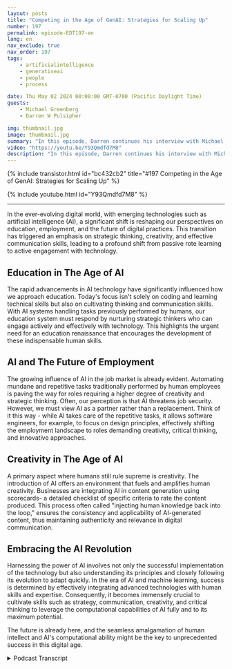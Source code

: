 ```yaml
---
layout: posts
title: "Competing in the Age of GenAI: Strategies for Scaling Up"
number: 197
permalink: episode-EDT197-en
lang: en
nav_exclude: true
nav_order: 197
tags:
    - artificialintelligence
    - generativeai
    - people
    - process

date: Thu May 02 2024 00:00:00 GMT-0700 (Pacific Daylight Time)
guests:
    - Michael Greenberg
    - Darren W Pulsipher

img: thumbnail.jpg
image: thumbnail.jpg
summary: "In this episode, Darren continues his interview with Michael Greenberg about the impact of Generative AI in various industries, including education, information workers, healthcare, and more. "
video: "https://youtu.be/Y93Qmdfd7M8"
description: "In this episode, Darren continues his interview with Michael Greenberg about the impact of Generative AI in various industries, including education, information workers, healthcare, and more. "
---
```


<div>
{% include transistor.html id="bc432cb2" title="#197 Competing in the Age of GenAI: Strategies for Scaling Up" %}

{% include youtube.html id="Y93Qmdfd7M8" %}
</div>

---

In the ever-evolving digital world, with emerging technologies such as artificial intelligence (AI), a significant shift is reshaping our perspectives on education, employment, and the future of digital practices. This transition has triggered an emphasis on strategic thinking, creativity, and effective communication skills, leading to a profound shift from passive rote learning to active engagement with technology.

## Education in The Age of AI 

The rapid advancements in AI technology have significantly influenced how we approach education. Today's focus isn't solely on coding and learning technical skills but also on cultivating thinking and communication skills. With AI systems handling tasks previously performed by humans, our education system must respond by nurturing strategic thinkers who can engage actively and effectively with technology. This highlights the urgent need for an education renaissance that encourages the development of these indispensable human skills.

## AI and The Future of Employment 

The growing influence of AI in the job market is already evident. Automating mundane and repetitive tasks traditionally performed by human employees is paving the way for roles requiring a higher degree of creativity and strategic thinking. Often, our perception is that AI threatens job security. However, we must view AI as a partner rather than a replacement. Think of it this way - while AI takes care of the repetitive tasks, it allows software engineers, for example, to focus on design principles, effectively shifting the employment landscape to roles demanding creativity, critical thinking, and innovative approaches.

## Creativity in The Age of AI 

A primary aspect where humans still rule supreme is creativity. The introduction of AI offers an environment that fuels and amplifies human creativity. Businesses are integrating AI in content generation using scorecards- a detailed checklist of specific criteria to rate the content produced. This process often called "injecting human knowledge back into the loop," ensures the consistency and applicability of AI-generated content, thus maintaining authenticity and relevance in digital communication.

## Embracing the AI Revolution 

Harnessing the power of AI involves not only the successful implementation of the technology but also understanding its principles and closely following its evolution to adapt quickly. In the era of AI and machine learning, success is determined by effectively integrating advanced technologies with human skills and expertise. Consequently, it becomes immensely crucial to cultivate skills such as strategy, communication, creativity, and critical thinking to leverage the computational capabilities of AI fully and to its maximum potential. 

The future is already here, and the seamless amalgamation of human intellect and AI's computational ability might be the key to unprecedented success in this digital age.



<details>
<summary> Podcast Transcript </summary>

<p></p>

</details>
